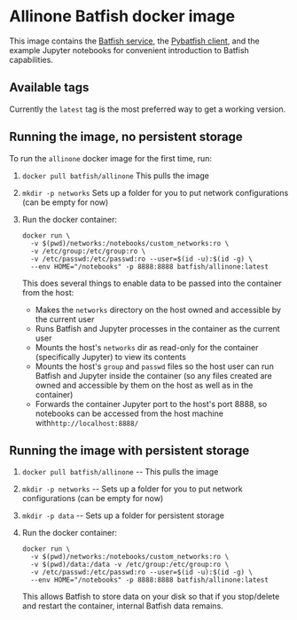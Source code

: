 # Allinone Batfish docker image

This image contains the [Batfish service][bf], the [Pybatfish client][pybf], and the example
Jupyter notebooks for convenient introduction to Batfish capabilities.

## Available tags
Currently the `latest` tag is the most preferred way to get a working version.

## Running the image, no persistent storage

To run the `allinone` docker image for the first time, run:

1. `docker pull batfish/allinone` This pulls the image
2. `mkdir -p networks` Sets up a folder for you to put network configurations (can be empty for now)
3. Run the docker container:
    ```
    docker run \
      -v $(pwd)/networks:/notebooks/custom_networks:ro \
      -v /etc/group:/etc/group:ro \
      -v /etc/passwd:/etc/passwd:ro --user=$(id -u):$(id -g) \
      --env HOME="/notebooks" -p 8888:8888 batfish/allinone:latest
    ```
    
    This does several things to enable data to be passed into the container from the host:
    * Makes the `networks` directory on the host owned and accessible by the current user
    * Runs Batfish and Jupyter processes in the container as the current user
    * Mounts the host's `networks` dir as read-only for the container (specifically Jupyter) to view its contents
    * Mounts the host's `group` and `passwd` files so the host user can run Batfish and Jupyter inside the container  (so any files created are owned and accessible by them on the host as well as in the container)
    * Forwards the container Jupyter port to the host's port 8888, so notebooks can be accessed from the host machine with`http://localhost:8888/`

## Running the image with persistent storage

1. `docker pull batfish/allinone` -- This pulls the image
2. `mkdir -p networks` -- Sets up a folder for you to put network configurations (can be empty for now)
3. `mkdir -p data` -- Sets up a folder for persistent storage
4. Run the docker container:
    ```
    docker run \
      -v $(pwd)/networks:/notebooks/custom_networks:ro \
      -v $(pwd)/data:/data -v /etc/group:/etc/group:ro \
      -v /etc/passwd:/etc/passwd:ro --user=$(id -u):$(id -g) \
      --env HOME="/notebooks" -p 8888:8888 batfish/allinone:latest
    ```

    This allows Batfish to store data on your disk so that if you stop/delete and restart the container, 
    internal Batfish data remains.

[bf]: https://github.com/batfish/batfish
[pybf]: https://github.com/batfish/pybatfish
